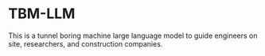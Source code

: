 # TBM-LLM
This is a tunnel boring machine large language model to guide engineers on site, researchers, and construction companies.
